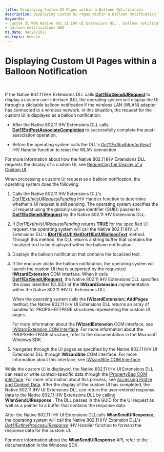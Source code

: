 ```yaml
---
title: Displaying Custom UI Pages within a Balloon Notification
description: Displaying Custom UI Pages within a Balloon Notification
keywords:
- custom UI WDK Native 802.11 IHV UI Extensions DLL , balloon notifications
- balloon notifications WDK
ms.date: 04/20/2017
ms.topic: how-to
---
```


# Displaying Custom UI Pages within a Balloon Notification




 

If the Native 802.11 IHV Extensions DLL calls [**Dot11ExtSendUIRequest**](/windows-hardware/drivers/ddi/wlanihv/nc-wlanihv-dot11ext_send_ui_request) to display a custom user interface (UI), the operating system will display the UI through a clickable balloon notification if the wireless LAN (WLAN) adapter has connected to a wireless network. In this situation, the request for the custom UI is displayed as a balloon notification:

-   After the Native 802.11 IHV Extensions DLL calls [**Dot11ExtPostAssociateCompletion**](/windows-hardware/drivers/ddi/wlanihv/nc-wlanihv-dot11ext_post_associate_completion) to successfully complete the post-association operation.

-   Before the operating system calls the DLL's [*Dot11ExtIhvAdapterReset*](/windows-hardware/drivers/ddi/wlanihv/nc-wlanihv-dot11extihv_adapter_reset) IHV Handler function to reset the WLAN connection.

For more information about how the Native 802.11 IHV Extensions DLL requests the display of a custom UI, see [Requesting the Display of a Custom UI](requesting-the-display-of-a-custom-ui.md).

When processing a custom UI request as a balloon notification, the operating system does the following.

1.  Calls the Native 802.11 IHV Extensions DLL's [*Dot11ExtIhvIsUIRequestPending*](/windows-hardware/drivers/ddi/wlanihv/nc-wlanihv-dot11extihv_is_ui_request_pending) IHV Handler function to determine whether a UI request is still pending. The operating system specifies the UI request using the globally unique identifier (GUID) passed to [**Dot11ExtSendUIRequest**](/windows-hardware/drivers/ddi/wlanihv/nc-wlanihv-dot11ext_send_ui_request) by the Native 802.11 IHV Extensions DLL.

2.  If [*Dot11ExtIhvIsUIRequestPending*](/windows-hardware/drivers/ddi/wlanihv/nc-wlanihv-dot11extihv_is_ui_request_pending) returns **TRUE** for the specified UI request, the operating system will call the Native 802.11 IHV UI Extensions DLL's [**IDot11ExtUI::GetDot11ExtUIBalloonText**](/previous-versions/windows/hardware/wireless/ff553771(v=vs.85)) method. Through this method, the DLL returns a string buffer that contains the localized text to be displayed within the balloon notification.

3.  Displays the balloon notification that contains the localized text.

4.  If the end user clicks the balloon notification, the operating system will launch the custom UI that is supported by the requested **IWizardExtension** COM interface. When it calls [**Dot11ExtSendUIRequest**](/windows-hardware/drivers/ddi/wlanihv/nc-wlanihv-dot11ext_send_ui_request), the Native 802.11 IHV Extensions DLL specifies the class identifier (CLSID) of the **IWizardExtension** implementation within the Native 802.11 IHV UI Extensions DLL.

    When the operating system calls the **IWizardExtension::AddPages** method, the Native 802.11 IHV UI Extensions DLL returns an array of handles for PROPSHEETPAGE structures representing the custom UI pages.

    For more information about the **IWizardExtension** COM interface, see [IWizardExtension COM Interface](/windows/win32/api/shobjidl/nn-shobjidl-iwizardextension). For more information about the PROPSHEETPAGE structure, refer to the documentation in the Microsoft Windows SDK.

5.  Navigates through the UI pages as specified by the Native 802.11 IHV UI Extensions DLL through **IWizardSite** COM interface. For more information about this interface, see [IWizardSite COM Interface](/windows/win32/api/shobjidl/nn-shobjidl-iwizardsite).

While the custom UI is displayed, the Native 802.11 IHV UI Extensions DLL can read or write context-specific data through the [IPropertyBag COM interface](/previous-versions/windows/internet-explorer/ie-developer/platform-apis/aa768196(v=vs.85)). For more information about this process, see [Accessing Profile and Context Data](accessing-profile-and-context-data.md). After the display of the custom UI has completed, the Native 802.11 IHV UI Extensions DLL can return the user-entered response data to the Native 802.11 IHV Extensions DLL by calling **WlanSendUIResponse** . The DLL passes in the GUID for the UI request as well as a pointer to a buffer that contains the response data.

After the Native 802.11 IHV UI Extensions DLLcalls **WlanSendUIResponse**, the operating system will call the Native 802.11 IHV Extension DLL's [*Dot11ExtIhvProcessUIResponse*](/windows-hardware/drivers/ddi/wlanihv/nc-wlanihv-dot11extihv_process_ui_response) IHV Handler function to forward the response data for the custom UI.

For more information about the **WlanSendUIResponse** API, refer to the documentation in the Windows SDK.

 

 
